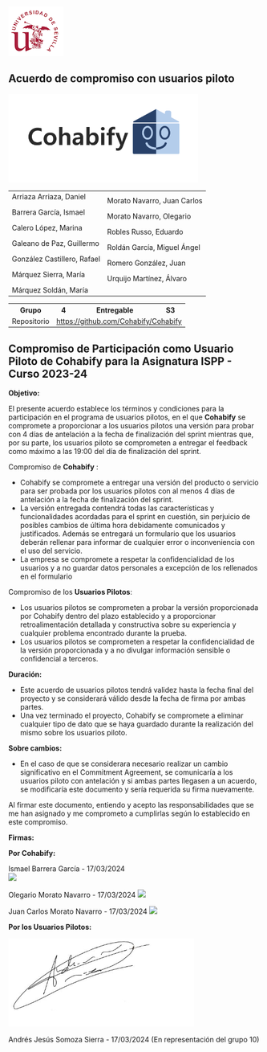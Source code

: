 ﻿![US Logo](images/logo_us.png)

Acuerdo de compromiso con usuarios piloto
---


![Cohabify](images/Cohabify.png)

<table>
    <tbody>
        <tr>
            <td rowspan=2>Arriaza Arriaza, Daniel <p></p> Barrera García, Ismael <p></p> Calero López, Marina <p></p> Galeano de Paz, Guillermo <p></p> González Castillero, Rafael <p></p> Márquez Sierra, María <p></p> Márquez Soldán, María
            </td>
            <td rowspan=2>Morato Navarro, Juan Carlos <p></p> Morato Navarro, Olegario <p></p> Robles Russo, Eduardo <p></p> Roldán García, Miguel Ángel <p></p> Romero González, Juan <p></p> Urquijo Martínez, Álvaro <p></p>
            </td>
        </tr>
    </tbody>
</table>

<table>
  <tr>
    <th>Grupo</th>
    <th>4</th>
    <th>Entregable</th>
    <th>S3</th>
  </tr>
  <tr>
    <td>Repositorio</td>
    <td colspan="3"><a href="https://github.com/Cohabify/Cohabify">https://github.com/Cohabify/Cohabify</a></td>
  </tr>
</table>

## <a name="_heading=h.5utp3gpnccyr"></a>**Compromiso de Participación como Usuario Piloto de Cohabify para la Asignatura ISPP - Curso 2023-24**
**Objetivo:**

El presente acuerdo establece los términos y condiciones para la participación en el programa de usuarios pilotos, en el que **Cohabify** se compromete a proporcionar a los usuarios pilotos una versión para probar con 4 días de antelación a la fecha de finalización del sprint mientras que, por su parte, los usuarios piloto se comprometen a entregar el feedback como máximo a las 19:00 del día de finalización del sprint.

Compromiso de **Cohabify** :

- Cohabify se compromete a entregar una versión del producto o servicio para ser probada por los usuarios pilotos con al menos 4 días de antelación a la fecha de finalización del sprint.
- La versión entregada contendrá todas las características y funcionalidades acordadas para el sprint en cuestión, sin perjuicio de posibles cambios de última hora debidamente comunicados y justificados. Además se entregará un formulario que los usuarios deberán rellenar para informar de cualquier error o inconveniencia con el uso del servicio.
- La empresa se compromete a respetar la confidencialidad de los usuarios y a no guardar datos personales a excepción de los rellenados en el formulario

Compromiso de los **Usuarios Pilotos**:

- Los usuarios pilotos se comprometen a probar la versión proporcionada por Cohabify dentro del plazo establecido y a proporcionar retroalimentación detallada y constructiva sobre su experiencia y cualquier problema encontrado durante la prueba.
- Los usuarios pilotos se comprometen a respetar la confidencialidad de la versión proporcionada y a no divulgar información sensible o confidencial a terceros.

**Duración:**

- Este acuerdo de usuarios pilotos tendrá validez hasta la fecha final del proyecto y se considerará válido desde la fecha de firma por ambas partes.
- Una vez terminado el proyecto, Cohabify se compromete a eliminar cualquier tipo de dato que se haya guardado durante la realización del mismo sobre los usuarios piloto.

**Sobre cambios:**

- En el caso de que se considerara necesario realizar un cambio significativo en el Commitment Agreement, se comunicaría a los usuarios piloto con antelación y si ambas partes llegasen a un acuerdo, se modificaría este documento y sería requerida su firma nuevamente.

Al firmar este documento, entiendo y acepto las responsabilidades que se me han asignado y me comprometo a cumplirlas según lo establecido en este compromiso.

**Firmas:**

**Por Cohabify:**



Ismael Barrera García - 17/03/2024                                 
![](images/Aspose.Words.cb4b4684-16f7-4731-86da-bd03434bf4af.002.png)

Olegario Morato Navarro - 17/03/2024
![](images/Aspose.Words.cb4b4684-16f7-4731-86da-bd03434bf4af.001.png)

Juan Carlos Morato Navarro - 17/03/2024
![](images/Aspose.Words.cb4b4684-16f7-4731-86da-bd03434bf4af.003.png)



**Por los Usuarios Pilotos:**

![](images/Aspose.Words.cb4b4684-16f7-4731-86da-bd03434bf4af.004.jpeg)

Andrés Jesús Somoza Sierra - 17/03/2024 (En representación del grupo 10)



